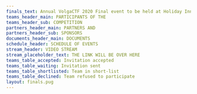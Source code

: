 ```yaml
---
finals_text: Annual VolgaCTF 2020 Final event to be held at Holiday Inn Samara from September, 14th till September, 18th, 2020.
teams_header_main: PARTICIPANTS OF THE 
teams_header_sub: COMPETITION
partners_header_main: PARTNERS AND
partners_header_sub: SPONSORS
documents_header_main: DOCUMENTS
schedule_header: SCHEDULE OF EVENTS
stream_header: VIDEO STREAM
stream_placeholder_text: THE LINK WILL BE OVER HERE
teams_table_accepted: Invitation accepted
teams_table_waiting: Invitation sent
teams_table_shortlisted: Team in short-list
teams_table_declined: Team refused to participate
layout: finals.pug
---
```

